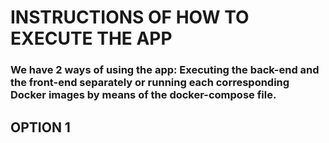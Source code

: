 # INSTRUCTIONS OF HOW TO EXECUTE THE APP

###  We have 2 ways of using the app: Executing the back-end and the front-end separately or running each corresponding Docker images by means of the docker-compose file.

## OPTION 1